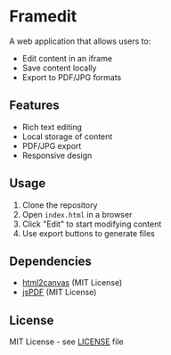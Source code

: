 # Framedit

A web application that allows users to:
- Edit content in an iframe
- Save content locally
- Export to PDF/JPG formats

## Features
- Rich text editing
- Local storage of content
- PDF/JPG export
- Responsive design

## Usage
1. Clone the repository
2. Open `index.html` in a browser
3. Click "Edit" to start modifying content
4. Use export buttons to generate files

## Dependencies
- [html2canvas](https://html2canvas.hertzen.com) (MIT License)
- [jsPDF](https://parall.ax/products/jspdf) (MIT License)

## License
MIT License - see [LICENSE](LICENSE) file
